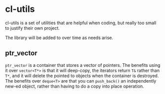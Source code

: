 cl-utils
========

cl-utils is a set of utilities that are helpful when coding, but
really too small to justify their own project.

The library will be added to over time as needs arise.

ptr_vector
----------

`ptr_vector` is a container that stores a vector of pointers.  The benefits
using it over `vector<T*>` is that it will deep-copy, the iterators return
`T&` rather than `T*`, and it will delete the pointed to objects when the
container is destroyed.  The benefits over `deque<T>` are that you can
`push_back()` an independently new-ed object, rather than having to do a copy
into place operation.
